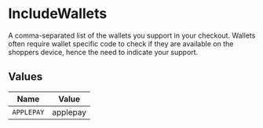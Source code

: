 # IncludeWallets

A comma-separated list of the wallets you support in your checkout. Wallets often require wallet specific code
to check if they are available on the shoppers device, hence the need to indicate your support.


## Values

| Name       | Value      |
| ---------- | ---------- |
| `APPLEPAY` | applepay   |